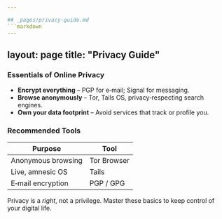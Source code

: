 ```yaml
---

## _pages/privacy-guide.md
```markdown
---
```

layout: page
title: "Privacy Guide"
---

### Essentials of Online Privacy
- **Encrypt everything** – PGP for e‑mail; Signal for messaging.
- **Browse anonymously** – Tor, Tails OS, privacy‑respecting search engines.
- **Own your data footprint** – Avoid services that track or profile you.

### Recommended Tools
| Purpose | Tool |
| --- | --- |
| Anonymous browsing | Tor Browser |
| Live, amnesic OS | Tails |
| E‑mail encryption | PGP / GPG |

Privacy is a *right*, not a privilege. Master these basics to keep control of your digital life.